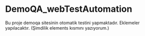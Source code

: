 # DemoQA_webTestAutomation
Bu proje demoqa sitesinin otomatik testini yapmaktadır.
Eklemeler yapılacaktır.
(Şimdilik elements kısmını yazıyorum.)
